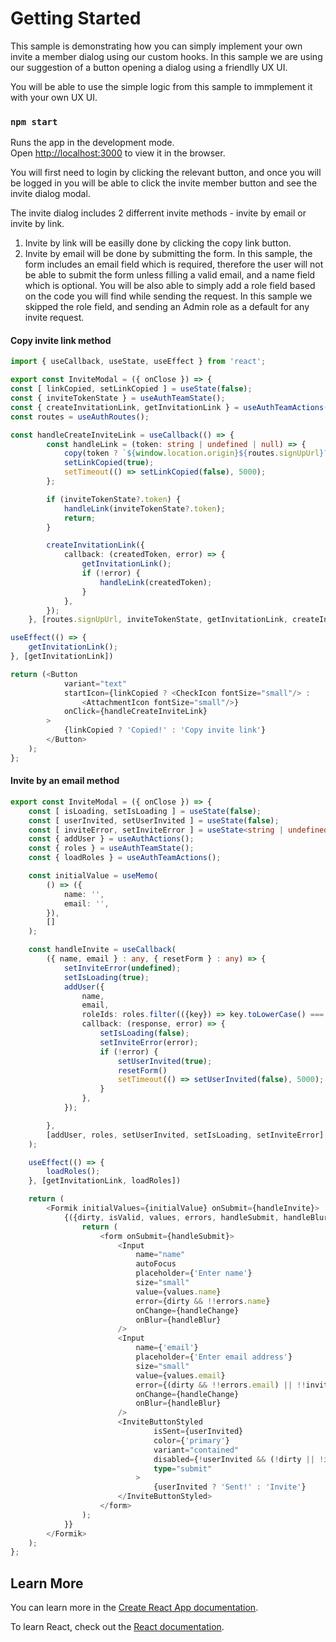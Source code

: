 # Getting Started

This sample is demonstrating how you can simply implement your own invite a member dialog using our custom hooks. In this sample we are using our suggestion of a button opening a dialog using a friendlly UX UI.

You will be able to use the simple logic from this sample to immplement it with your own UX UI.

### `npm start`

Runs the app in the development mode.\
Open [http://localhost:3000](http://localhost:3000) to view it in the browser.

You will first need to login by clicking the relevant button, and once you will be logged in you will be able to click the invite member button and see the invite dialog modal.

The invite dialog includes 2 differrent invite methods - invite by email or invite by link.

1. Invite by link will be easilly done by clicking the copy link button.
2. Invite by email will be done by submitting the form. In this sample, the form includes an email field which is required, therefore the user will not be able to submit the form unless filling a valid email, and a name field which is optional. 
You will be also able to simply add a role field based on the code you will find while sending the request. In this sample we skipped the role field, and sending an Admin role as a default for any invite request.

#### Copy invite link method

```ts
import { useCallback, useState, useEffect } from 'react';

export const InviteModal = ({ onClose }) => {
const [ linkCopied, setLinkCopied ] = useState(false);
const { inviteTokenState } = useAuthTeamState();
const { createInvitationLink, getInvitationLink } = useAuthTeamActions();
const routes = useAuthRoutes();

const handleCreateInviteLink = useCallback(() => {
        const handleLink = (token: string | undefined | null) => {
            copy(token ? `${window.location.origin}${routes.signUpUrl}?invitationToken=${token}` : '');
            setLinkCopied(true);
            setTimeout(() => setLinkCopied(false), 5000);
        };

        if (inviteTokenState?.token) {
            handleLink(inviteTokenState?.token);
            return;
        }

        createInvitationLink({
            callback: (createdToken, error) => {
                getInvitationLink();
                if (!error) {
                    handleLink(createdToken);
                }
            },
        });
    }, [routes.signUpUrl, inviteTokenState, getInvitationLink, createInvitationLink]);

useEffect(() => {
    getInvitationLink();
}, [getInvitationLink])

return (<Button
            variant="text"
            startIcon={linkCopied ? <CheckIcon fontSize="small"/> :
                <AttachmentIcon fontSize="small"/>}
            onClick={handleCreateInviteLink}
        >
            {linkCopied ? 'Copied!' : 'Copy invite link'}
        </Button>                        
    );
};
```

#### Invite by an email method

```ts
export const InviteModal = ({ onClose }) => {
    const [ isLoading, setIsLoading ] = useState(false);
    const [ userInvited, setUserInvited ] = useState(false);
    const [ inviteError, setInviteError ] = useState<string | undefined>();
    const { addUser } = useAuthActions();
    const { roles } = useAuthTeamState();
    const { loadRoles } = useAuthTeamActions();

    const initialValue = useMemo(
        () => ({
            name: '',
            email: '',
        }),
        []
    );

    const handleInvite = useCallback(
        ({ name, email } : any, { resetForm } : any) => {
            setInviteError(undefined);
            setIsLoading(true);
            addUser({
                name,
                email,
                roleIds: roles.filter(({key}) => key.toLowerCase() === 'admin').map(({id}) => id), // Specify the role to assign to the invited user from your application roles
                callback: (response, error) => {
                    setIsLoading(false);
                    setInviteError(error);
                    if (!error) {
                        setUserInvited(true);
                        resetForm()
                        setTimeout(() => setUserInvited(false), 5000);
                    }
                },
            });

        },
        [addUser, roles, setUserInvited, setIsLoading, setInviteError]
    );

    useEffect(() => {
        loadRoles();
    }, [getInvitationLink, loadRoles])

    return (
        <Formik initialValues={initialValue} onSubmit={handleInvite}>
            {({dirty, isValid, values, errors, handleSubmit, handleBlur, handleChange} : any) => {
                return (
                    <form onSubmit={handleSubmit}>
                        <Input
                            name="name"
                            autoFocus
                            placeholder={'Enter name'}
                            size="small"
                            value={values.name}
                            error={dirty && !!errors.name}
                            onChange={handleChange}
                            onBlur={handleBlur}
                        />
                        <Input
                            name={'email'}
                            placeholder={'Enter email address'}
                            size="small"
                            value={values.email}
                            error={(dirty && !!errors.email) || !!inviteError}
                            onChange={handleChange}
                            onBlur={handleBlur}
                        />
                        <InviteButtonStyled
                                isSent={userInvited}
                                color={'primary'}
                                variant="contained"
                                disabled={!userInvited && (!dirty || !isValid)}
                                type="submit"
                            >
                                {userInvited ? 'Sent!' : 'Invite'}
                        </InviteButtonStyled>
                    </form>
                );
            }}
        </Formik>
    );
};

```


## Learn More

You can learn more in the [Create React App documentation](https://facebook.github.io/create-react-app/docs/getting-started).

To learn React, check out the [React documentation](https://reactjs.org/).
